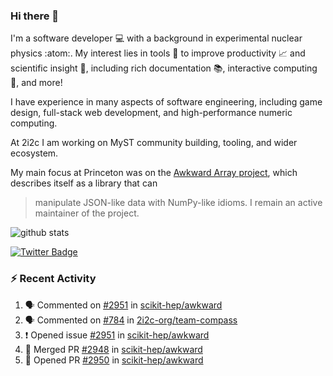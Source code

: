 ### Hi there 👋 

I'm a software developer 💻 with a background in experimental nuclear physics :atom:. My interest lies in tools :wrench: to improve productivity :chart_with_upwards_trend: and scientific insight :telescope:, including rich documentation 📚, interactive computing 🧮, and more! 

I have experience in many aspects of software engineering, including game design, full-stack web development, and high-performance numeric computing. 

At 2i2c I am working on MyST community building, tooling, and wider ecosystem. 

My main focus at Princeton was on the [Awkward Array project](awkward-array.org/), which describes itself as a library that can 
> manipulate JSON-like data with NumPy-like idioms. I remain an active maintainer of the project. 

![github stats](https://github-readme-stats.vercel.app/api?username=agoose77&show_icons=true&hide_rank=true&hide_title=true&bg_color=30,e76445,904e95&text_color=efe3ec&icon_color=efe3ec)
<!--
**agoose77/agoose77** is a ✨ _special_ ✨ repository because its `README.md` (this file) appears on your GitHub profile.

Here are some ideas to get you started:

- 🔭 I’m currently working on ...
- 🌱 I’m currently learning ...
- 👯 I’m looking to collaborate on ...
- 🤔 I’m looking for help with ...
- 💬 Ask me about ...
- 📫 How to reach me: ...
- 😄 Pronouns: ...
- ⚡ Fun fact: ...
-->

[![Twitter Badge](https://img.shields.io/twitter/follow/agoose77?style=flat-square&logo=Twitter&logoColor=white&color=cornflowerblue)](https://twitter.com/agoose77)

### :zap: Recent Activity

<!--START_SECTION:activity-->
1. 🗣 Commented on [#2951](https://github.com/scikit-hep/awkward/issues/2951#issuecomment-1894066181) in [scikit-hep/awkward](https://github.com/scikit-hep/awkward)
2. 🗣 Commented on [#784](https://github.com/2i2c-org/team-compass/issues/784#issuecomment-1894055527) in [2i2c-org/team-compass](https://github.com/2i2c-org/team-compass)
3. ❗ Opened issue [#2951](https://github.com/scikit-hep/awkward/issues/2951) in [scikit-hep/awkward](https://github.com/scikit-hep/awkward)
4. 🎉 Merged PR [#2948](https://github.com/scikit-hep/awkward/pull/2948) in [scikit-hep/awkward](https://github.com/scikit-hep/awkward)
5. 💪 Opened PR [#2950](https://github.com/scikit-hep/awkward/pull/2950) in [scikit-hep/awkward](https://github.com/scikit-hep/awkward)
<!--END_SECTION:activity-->
